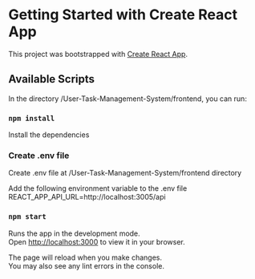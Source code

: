 # Getting Started with Create React App

This project was bootstrapped with [Create React App](https://github.com/facebook/create-react-app).

## Available Scripts

In the directory /User-Task-Management-System/frontend, you can run:

### `npm install`

Install the dependencies

### Create .env file
Create .env file at /User-Task-Management-System/frontend directory

Add the following environment variable to the .env file
REACT_APP_API_URL=http://localhost:3005/api

### `npm start`

Runs the app in the development mode.\
Open [http://localhost:3000](http://localhost:3000) to view it in your browser.

The page will reload when you make changes.\
You may also see any lint errors in the console.

